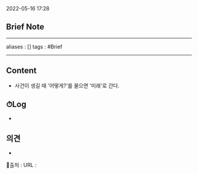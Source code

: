 2022-05-16 17:28
## Brief Note
---
aliases : []
tags : #Brief 

---

## Content
- 사건이 생길 때 '어떻게?'를 물으면 '미래'로 간다.

## ⏱Log
-

## 의견
-


📙출처 :
URL :